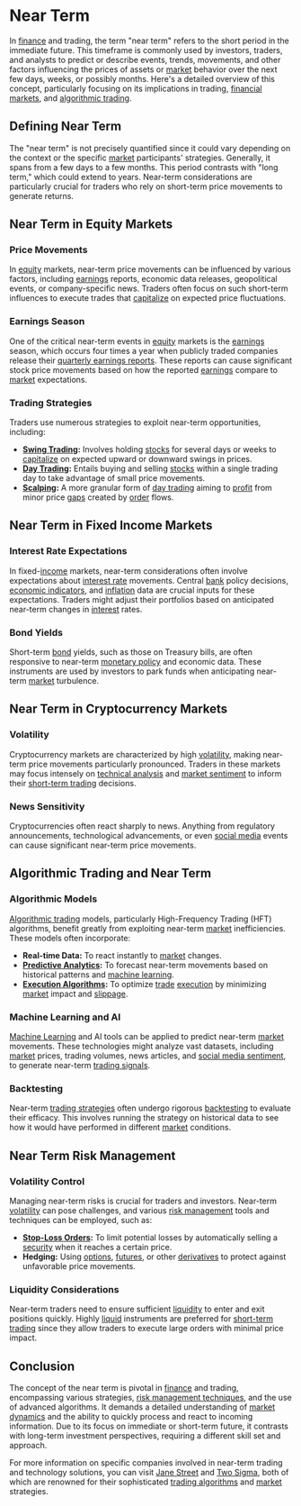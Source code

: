 # Near Term

In [finance](../f/finance.md) and trading, the term "near term" refers to the short period in the immediate future. This timeframe is commonly used by investors, traders, and analysts to predict or describe events, trends, movements, and other factors influencing the prices of assets or [market](../m/market.md) behavior over the next few days, weeks, or possibly months. Here's a detailed overview of this concept, particularly focusing on its implications in trading, [financial markets](../f/financial_market.md), and [algorithmic trading](../a/accountability.md).

## Defining Near Term

The "near term" is not precisely quantified since it could vary depending on the context or the specific [market](../m/market.md) participants' strategies. Generally, it spans from a few days to a few months. This period contrasts with "long term," which could extend to years. Near-term considerations are particularly crucial for traders who rely on short-term price movements to generate returns.

## Near Term in Equity Markets

### Price Movements

In [equity](../e/equity.md) markets, near-term price movements can be influenced by various factors, including [earnings](../e/earnings.md) reports, economic data releases, geopolitical events, or company-specific news. Traders often focus on such short-term influences to execute trades that [capitalize](../c/capitalize.md) on expected price fluctuations.

### Earnings Season

One of the critical near-term events in [equity](../e/equity.md) markets is the [earnings](../e/earnings.md) season, which occurs four times a year when publicly traded companies release their [quarterly earnings reports](../q/quarterly_earnings_reports.md). These reports can cause significant stock price movements based on how the reported [earnings](../e/earnings.md) compare to [market](../m/market.md) expectations.

### Trading Strategies

Traders use numerous strategies to exploit near-term opportunities, including:

- **[Swing Trading](../s/swing_trading.md):** Involves holding [stocks](../s/stock.md) for several days or weeks to [capitalize](../c/capitalize.md) on expected upward or downward swings in prices.
- **[Day Trading](../d/day_trading.md):** Entails buying and selling [stocks](../s/stock.md) within a single trading day to take advantage of small price movements.
- **[Scalping](../s/scalping.md):** A more granular form of [day trading](../d/day_trading.md) aiming to [profit](../p/profit.md) from minor price [gaps](../g/gap.md) created by [order](../o/order.md) flows.

## Near Term in Fixed Income Markets

### Interest Rate Expectations

In fixed-[income](../i/income.md) markets, near-term considerations often involve expectations about [interest rate](../i/interest_rate.md) movements. Central [bank](../b/bank.md) policy decisions, [economic indicators](../e/economic_indicators.md), and [inflation](../i/inflation.md) data are crucial inputs for these expectations. Traders might adjust their portfolios based on anticipated near-term changes in [interest](../i/interest.md) rates.

### Bond Yields

Short-term [bond](../b/bond.md) yields, such as those on Treasury bills, are often responsive to near-term [monetary policy](../m/monetary_policy.md) and economic data. These instruments are used by investors to park funds when anticipating near-term [market](../m/market.md) turbulence.

## Near Term in Cryptocurrency Markets

### Volatility

Cryptocurrency markets are characterized by high [volatility](../v/volatility.md), making near-term price movements particularly pronounced. Traders in these markets may focus intensely on [technical analysis](../t/technical_analysis.md) and [market sentiment](../m/market_sentiment.md) to inform their [short-term trading](../s/short-term_trading.md) decisions.

### News Sensitivity

Cryptocurrencies often react sharply to news. Anything from regulatory announcements, technological advancements, or even [social media](../s/social_media.md) events can cause significant near-term price movements.

## Algorithmic Trading and Near Term

### Algorithmic Models

[Algorithmic trading](../a/accountability.md) models, particularly High-Frequency Trading (HFT) algorithms, benefit greatly from exploiting near-term [market](../m/market.md) inefficiencies. These models often incorporate:

- **Real-time Data:** To react instantly to [market](../m/market.md) changes.
- **[Predictive Analytics](../p/predictive_analytics.md):** To forecast near-term movements based on historical patterns and [machine learning](../m/machine_learning.md).
- **[Execution Algorithms](../e/execution_algorithms.md):** To optimize [trade](../t/trade.md) [execution](../e/execution.md) by minimizing [market](../m/market.md) impact and [slippage](../s/slippage.md).

### Machine Learning and AI

[Machine Learning](../m/machine_learning.md) and AI tools can be applied to predict near-term [market](../m/market.md) movements. These technologies might analyze vast datasets, including [market](../m/market.md) prices, trading volumes, news articles, and [social media sentiment](../s/social_media_sentiment.md), to generate near-term [trading signals](../t/trading_signals.md).

### Backtesting

Near-term [trading strategies](../t/trading_strategies.md) often undergo rigorous [backtesting](../b/backtesting.md) to evaluate their efficacy. This involves running the strategy on historical data to see how it would have performed in different [market](../m/market.md) conditions.

## Near Term Risk Management

### Volatility Control

Managing near-term risks is crucial for traders and investors. Near-term [volatility](../v/volatility.md) can pose challenges, and various [risk management](../r/risk_management.md) tools and techniques can be employed, such as:

- **[Stop-Loss Orders](../s/stop-loss_orders.md):** To limit potential losses by automatically selling a [security](../s/security.md) when it reaches a certain price.
- **Hedging:** Using [options](../o/options.md), [futures](../f/futures.md), or other [derivatives](../d/derivatives.md) to protect against unfavorable price movements.

### Liquidity Considerations

Near-term traders need to ensure sufficient [liquidity](../l/liquidity.md) to enter and exit positions quickly. Highly [liquid](../l/liquid.md) instruments are preferred for [short-term trading](../s/short-term_trading.md) since they allow traders to execute large orders with minimal price impact.

## Conclusion

The concept of the near term is pivotal in [finance](../f/finance.md) and trading, encompassing various strategies, [risk management techniques](../r/risk_management_techniques.md), and the use of advanced algorithms. It demands a detailed understanding of [market dynamics](../m/market_dynamics.md) and the ability to quickly process and react to incoming information. Due to its focus on immediate or short-term future, it contrasts with long-term investment perspectives, requiring a different skill set and approach.

For more information on specific companies involved in near-term trading and technology solutions, you can visit [Jane Street](https://www.janestreet.com/) and [Two Sigma](https://www.twosigma.com/), both of which are renowned for their sophisticated [trading algorithms](../t/trading_algorithms.md) and [market](../m/market.md) strategies.